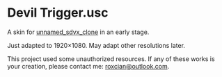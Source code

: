 # Devil Trigger.usc
A skin for <a href="https://github.com/Drewol/unnamed-sdvx-clone">unnamed_sdvx_clone</a> in an early stage.

Just adapted to 1920×1080. May adapt other resolutions later.

This project used some unauthorized resources. If any of these works is your creation, please contact me: roxcian@outlook.com.